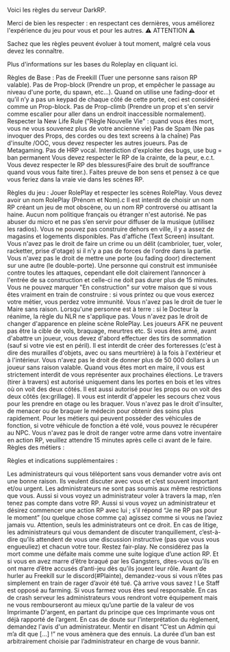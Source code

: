 Voici les règles du serveur DarkRP.

Merci de bien les respecter : en respectant ces dernières, vous améliorez l'expérience du jeu pour vous et pour les autres.
⚠ ATTENTION ⚠

Sachez que les règles peuvent évoluer à tout moment, malgré cela vous devez les connaître.

Plus d'informations sur les bases du Roleplay en cliquant ici.


Règles de Base :​
Pas de Freekill (Tuer une personne sans raison RP valable).
Pas de Prop-block (Prendre un prop, et empêcher le passage au niveau d'une porte, du spawn, etc...).
Quand on utilise une fading-door et qu’il n’y a pas un keypad de chaque côté de cette porte, ceci est considéré comme un Prop-block.
Pas de Prop-climb (Prendre un prop et s'en servir comme escalier pour aller dans un endroit inaccessible normalement).
Respecter la New Life Rule ("Règle Nouvelle Vie" : quand vous êtes mort, vous ne vous souvenez plus de votre ancienne vie)
Pas de Spam (Ne pas invoquer des Props, des cordes ou des text screens à la chaîne)
Pas d'insulte /OOC, vous devez respecter les autres joueurs.
Pas de Metagaming.
Pas de HRP vocal.
Interdiction d'exploiter des bugs, use bug = ban permanent
Vous devez respecter le RP de la crainte, de la peur, e.c.t.
Vous devez respecter le RP des blessures(Faire des bruit de souffrance quand vous vous faite tirer.).
Faites preuve de bon sens et pensez à ce que vous feriez dans la vraie vie dans les scènes RP.

Règles du jeu :​
Jouer RolePlay et respecter les scènes RolePlay.
Vous devez avoir un nom RolePlay (Prénom et Nom).c
Il est interdit de choisir un nom RP créant un jeu de mot obscène, ou un nom RP controversé ou attisant la haine. Aucun nom politique français ou étranger n'est autorisé.
Ne pas abuser du micro et ne pas s’en servir pour diffuser de la musique (utilisez les radios).
Vous ne pouvez pas construire dehors en ville, il y a assez de magasins et logements disponibles.
Pas d'affiche (Text Screen) insultant.
Vous n'avez pas le droit de faire un crime ou un délit (cambrioler, tuer, voler, racketter, prise d'otage) si il n'y a pas de forces de l'ordre dans la partie.
Vous n'avez pas le droit de mettre une porte (ou fading door) directement sur une autre (le double-porte).
Une personne qui construit est immunisée contre toutes les attaques, cependant elle doit clairement l’annoncer à l'entrée de sa construction et celle-ci ne doit pas durer plus de 15 minutes.
Vous ne pouvez marquer "En construction" sur votre maison que si vous êtes vraiment en train de construire : si vous printez ou que vous exercez votre métier, vous perdez votre immunité.
Vous n'avez pas le droit de tuer le Maire sans raison.
Lorsqu'une personne est à terre : si le Docteur la réanime, la règle du NLR ne s'applique pas.
Vous n'avez pas le droit de changer d'apparence en pleine scène RolePlay.
Les joueurs AFK ne peuvent pas être la cible de vols, braquage, meurtres etc.
Si vous êtes armé, avant d'abattre un joueur, vous devez d'abord effectuer des tirs de sommation (sauf si votre vie est en péril).
Il est interdit de créer des forteresses (c'est à dire des murailles d'objets, avec ou sans meurtrière) à la fois à l'extérieur et à l'intérieur.
Vous n'avez pas le droit de donner plus de 50 000 dollars à un joueur sans raison valable.
Quand vous êtes mort en maire, il vous est strictement interdit de vous représenter aux prochaines élections.
Le travers (tirer à travers) est autorisé uniquement dans les portes en bois et les vitres où on voit des deux côtés. Il est aussi autorisé pour les props ou on voit des deux côtés (ex:grillage).
Il vous est interdit d'appeler les secours chez vous pour les prendre en otage ou les braquer.
Vous n'avez pas le droit d'insulter, de menacer ou de braquer le médecin pour obtenir des soins plus rapidement.
Pour les métiers qui peuvent posséder des véhicules de fonction, si votre véhicule de fonction a été volé, vous pouvez le récupérer au NPC.
Vous n'avez pas le droit de ranger votre arme dans votre inventaire en action RP, veuillez attendre 15 minutes après celle ci avant de le faire.
Règles des métiers :


Règles et indications supplémentaires :​

Les administrateurs qui vous téléportent sans vous demander votre avis ont une bonne raison. Ils veulent discuter avec vous et c’est souvent important et/ou urgent.
Les administrateurs ne sont pas soumis aux même restrictions que vous. Aussi si vous voyez un administrateur voler à travers la map, n’en tenez pas compte dans votre RP. Aussi si vous voyez un administrateur et désirez commencer une action RP avec lui ; s'il répond “Je ne RP pas pour le moment” (ou quelque chose comme ça) agissez comme si vous ne l’aviez jamais vu. Attention, seuls les administrateurs ont ce droit.
En cas de litige, les administrateurs qui vous demandent de discuter tranquillement, c’est-à-dire qu’ils attendent de vous une discussion instructive (pas que vous vous engueuliez) et chacun votre tour.
Restez fair-play. Ne considérez pas la mort comme une défaite mais comme une suite logique d’une action RP. Et si vous en avez marre d’être braqué par les Gangsters, dites-vous qu’ils en ont marre d’être accusés d’anti-jeu dès qu’ils jouent leur rôle.
Avant de hurler au Freekill sur le discord(#Plainte), demandez-vous si vous n’êtes pas simplement en train de rager d’avoir été tué. Çà arrive vous savez !
Le Staff est opposé au farming. Si vous farmez vous êtes seul responsable. En cas de crash serveur les administrateurs vous rendront votre équipement mais ne vous rembourseront au mieux qu’une partie de la valeur de vos Imprimante D'argent, en partant du principe que ces Imprimante vous ont déjà rapporté de l’argent.
En cas de doute sur l’interprétation du règlement, demandez l'avis d'un administrateur.
Mentir en disant “C’est un Admin qui m’a dit que [...] !” ne vous amènera que des ennuis.
La durée d’un ban est arbitrairement choisie par l’administrateur en charge de vous bannir.
